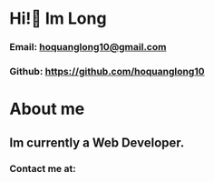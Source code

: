 # Hi!🙌 Im Long
### Email: hoquanglong10@gmail.com
### Github: https://github.com/hoquanglong10
# About me
## Im currently a Web Developer.
### Contact me at:
